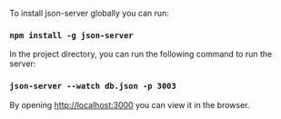 To install json-server globally you can run:

### `npm install -g json-server`

In the project directory, you can run the following command to run the server:

### `json-server --watch db.json -p 3003`

By opening [http://localhost:3000](http://localhost:3000) you can view it in the browser.
